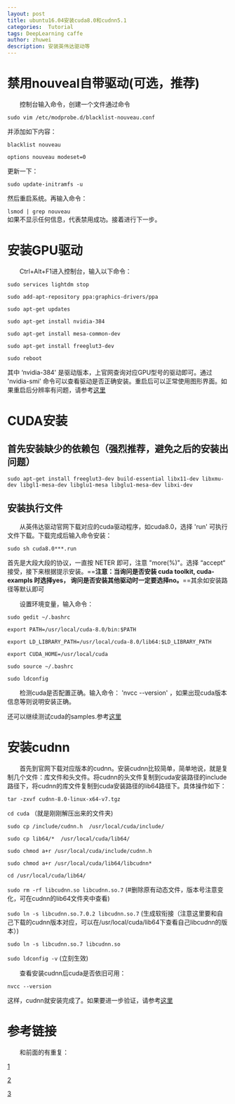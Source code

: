 ```yaml
---
layout: post
title: ubuntu16.04安装cuda8.0和cudnn5.1
categories:  Tutorial
tags: DeepLearning caffe
author: zhuwei
description: 安装英伟达驱动等
---			
```

# 禁用nouveal自带驱动(可选，推荐)			

&emsp;&emsp;控制台输入命令，创建一个文件通过命令			

`sudo vim /etc/modprobe.d/blacklist-nouveau.conf`			

并添加如下内容：			

`blacklist nouveau`				

`options nouveau modeset=0`            	

更新一下：			

`sudo update-initramfs -u`		

然后重启系统。再输入命令：		

`lsmod | grep nouveau`			
如果不显示任何信息，代表禁用成功。接着进行下一步。			

# 安装GPU驱动			

&emsp;&emsp;Ctrl+Alt+F1进入控制台，输入以下命令：			

`sudo services lightdm stop`			

`sudo add-apt-repository ppa:graphics-drivers/ppa`		

`sudo apt-get updates`				

`sudo apt-get install nvidia-384`				

`sudo apt-get install mesa-common-dev`				

`sudo apt-get install freeglut3-dev`					

`sudo reboot`				

其中 ‘nvidia-384' 是驱动版本，上官网查询对应GPU型号的驱动即可。通过 'nvidia-smi' 命令可以查看驱动是否正确安装。重启后可以正常使用图形界面。如果重启后分辨率有问题，请参考[这里](http://http://gwang-cv.github.io/2016/10/21/Ubuntu16.04+Titan%20X+CUDA8.0+cudnn5/)			

# CUDA安装			
## 首先安装缺少的依赖包（强烈推荐，避免之后的安装出问题）			

`sudo apt-get install freeglut3-dev build-essential libx11-dev libxmu-dev libgl1-mesa-dev libglu1-mesa libglu1-mesa-dev libxi-dev`				

## 安装执行文件			

&emsp;&emsp;从英伟达驱动官网下载对应的cuda驱动程序，如cuda8.0，选择 'run' 可执行文件下载。下载完成后输入命令安装：			

`sudo sh cuda8.0***.run`				

首先是大段大段的协议，一直按 NETER 即可，注意 "more(%)"。选择 “accept“ 接受，接下来根据提示安装。==**注意：当询问是否安装 cuda toolkit, cuda-exampls 时选择yes， 询问是否安装其他驱动时一定要选择no。**==其余如安装路径等默认即可			

&emsp;&emsp;设置环境变量，输入命令：			

`sudo gedit ~/.bashrc`			

`export PATH=/usr/local/cuda-8.0/bin:$PATH `			

`export LD_LIBRARY_PATH=/usr/local/cuda-8.0/lib64:$LD_LIBRARY_PATH`				

`export CUDA_HOME=/usr/local/cuda`				

`sudo source ~/.bashrc `				

`sudo ldconfig`				

&emsp;&emsp;检测cuda是否配置正确。输入命令： 'nvcc --version' ，如果出现cuda版本信息等则说明安装正确。			

还可以继续测试cuda的samples.参考[这里](http://www.cnblogs.com/xuliangxing/p/7575586.html)			

# 安装cudnn				
&emsp;&emsp;首先到官网下载对应版本的cudnn。安装cudnn比较简单，简单地说，就是复制几个文件：库文件和头文件。将cudnn的头文件复制到cuda安装路径的include路径下，将cudnn的库文件复制到cuda安装路径的lib64路径下。具体操作如下：			

`tar -zxvf cudnn-8.0-linux-x64-v7.tgz`			

`cd cuda`  （就是刚刚解压出来的文件夹)				

`sudo cp /include/cudnn.h  /usr/local/cuda/include/`			

`sudo cp lib64/*  /usr/local/cuda/lib64/`			

`sudo chmod a+r /usr/local/cuda/include/cudnn.h`			

`sudo chmod a+r /usr/local/cuda/lib64/libcudnn*`			

`cd /usr/local/cuda/lib64/ `			

`sudo rm -rf libcudnn.so libcudnn.so.7`  (#删除原有动态文件，版本号注意变化，可在cudnn的lib64文件夹中查看)			

`sudo ln -s libcudnn.so.7.0.2 libcudnn.so.7`   (生成软衔接（注意这里要和自己下载的cudnn版本对应，可以在/usr/local/cuda/lib64下查看自己libcudnn的版本）)				

`sudo ln -s libcudnn.so.7 libcudnn.so`			

`sudo ldconfig -v`  (立刻生效)			

&emsp;&emsp;查看安装cudnn后cuda是否依旧可用：			

`nvcc --version`			

这样，cudnn就安装完成了。如果要进一步验证，请参考[这里](http://www.cnblogs.com/xuliangxing/p/7575586.html)			

# 参考链接			

&emsp;&emsp;和前面的有重复：			

[1](http://www.cnblogs.com/xuliangxing/p/7575586.html)			

[2](https://www.jianshu.com/p/002ece426793)				

[3](http://gwang-cv.github.io/2016/10/21/Ubuntu16.04+Titan%20X+CUDA8.0+cudnn5/)



























